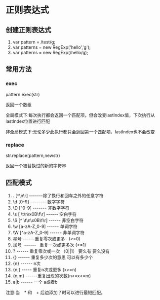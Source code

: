# 正则表达式

## 创建正则表达式

1. var pattern = /test/g;
2. var patterns = new RegExp('hello','g');
3. var patterns = new RegExp(/hello/g);

## 常用方法

### exec

pattern.exec(str)

返回一个数组

全局模式下:每次执行都会返回一个匹配项，但会改变lastIndex值，下次执行从lastIndex位置进行匹配

非全局模式下:无论多少此执行都只会返回第一个匹配项，lastIndex也不会改变

### replace

str.replace(pattern,newstr)

返回一个被替换过的新的字符串

## 匹配模式

1. . [^\n\r]  -------除了换行和回车之外的任意字符
2. \d [0-9]    --------   数字字符
3. \D [^0-9]   -------  非数字字符
4. \s [ \t\n\x0B\f\r] ------ 空白字符
5. \S [^ \t\n\x0B\f\r]  ------   非空白字符
6. \w [a-zA-Z_0-9]   ------      单词字符
7. \W [^a-zA-Z_0-9]  ------     非单词字符 
8. 星号 ------重复零次或更多   (>=0)
9. 加号  ------   重复一次或更多次  (>=1)
10. ?  ------   重复零次或一次   （0||1）  要么有 要么没有
11. {} ------   重复多少次的意思   可以有多少个  
12. {n} ------  n次
13. {n,} ----- 重复n次或更多  (x>=n)
14. {n,m} ------重复出现的次数(n<=x<=m)
15. a|b  ------  一个 a或者b  

注意:当　* 和　+ 后边添加？时可以进行最短匹配。
